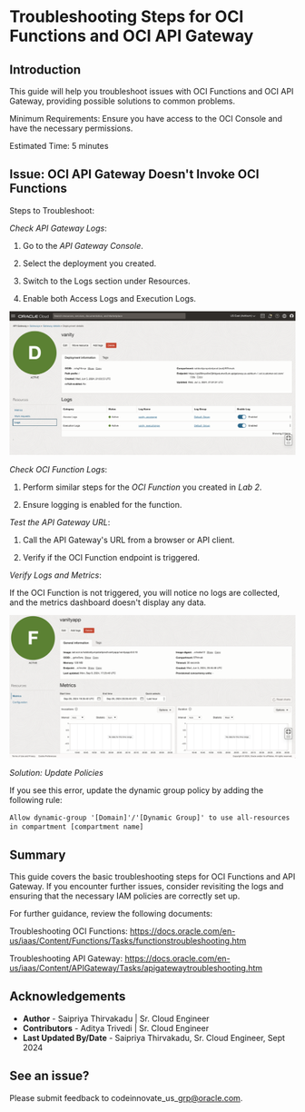 # Troubleshooting Steps for OCI Functions and OCI API Gateway

## **Introduction**

This guide will help you troubleshoot issues with OCI Functions and OCI API Gateway, providing possible solutions to common problems.

Minimum Requirements: Ensure you have access to the OCI Console and have the necessary permissions.

Estimated Time: 5 minutes

## **Issue: OCI API Gateway Doesn't Invoke OCI Functions**

Steps to Troubleshoot:

*Check API Gateway Logs*:

1. Go to the *API Gateway Console*.

2. Select the deployment you created.

3. Switch to the Logs section under Resources.

4. Enable both Access Logs and Execution Logs.

 ![](images/APIGW_Logs.png " ")


*Check OCI Function Logs*:

1. Perform similar steps for the *OCI Function* you created in *Lab 2*.

2. Ensure logging is enabled for the function.

*Test the API Gateway URL*:

1. Call the API Gateway's URL from a browser or API client.

2. Verify if the OCI Function endpoint is triggered.

*Verify Logs and Metrics*:

If the OCI Function is not triggered, you will notice no logs are collected, and the metrics dashboard doesn't display any data.

 ![](images/FnMetrics.png " ")

*Solution: Update Policies*

If you see this error, update the dynamic group policy by adding the following rule:

```<copy>
Allow dynamic-group '[Domain]'/'[Dynamic Group]' to use all-resources in compartment [compartment name]
```

## **Summary**

This guide covers the basic troubleshooting steps for OCI Functions and API Gateway. If you encounter further issues, consider revisiting the logs and ensuring that the necessary IAM policies are correctly set up.

For further guidance, review the following documents:

Troubleshooting OCI Functions: https://docs.oracle.com/en-us/iaas/Content/Functions/Tasks/functionstroubleshooting.htm

Troubleshooting API Gateway: https://docs.oracle.com/en-us/iaas/Content/APIGateway/Tasks/apigatewaytroubleshooting.htm

## **Acknowledgements**

 - **Author** -  Saipriya Thirvakadu | Sr. Cloud Engineer 
 - **Contributors** - Aditya Trivedi | Sr. Cloud Engineer
 - **Last Updated By/Date** - Saipriya Thirvakadu, Sr. Cloud Engineer, Sept 2024

## See an issue?
Please submit feedback to codeinnovate\_us\_grp@oracle.com. 